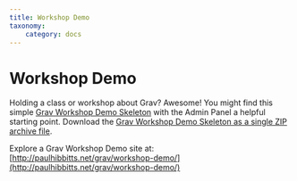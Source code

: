 ```yaml
---
title: Workshop Demo
taxonomy:
    category: docs
---
```


#  Workshop Demo

Holding a class or workshop about Grav? Awesome! You might find this simple [Grav Workshop Demo Skeleton](https://github.com/hibbitts-design/grav-skeleton-workshop-demo-site) with the Admin Panel a helpful starting point. Download the [Grav Workshop Demo Skeleton as a single ZIP archive file](http://hibbittsdesign.org/blog/user/pages/downloads/grav-skeleton-workshop-demo-site.zip).

Explore a Grav Workshop Demo site at: <br> [http://paulhibbitts.net/grav/workshop-demo/](http://paulhibbitts.net/grav/workshop-demo/)
